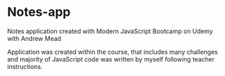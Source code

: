 # Notes-app

Notes application created with Modern JavaScript Bootcamp on Udemy with Andrew Mead

Application was created within the course, that includes many challenges and majority of JavaScript code was written by myself following teacher instructions.
